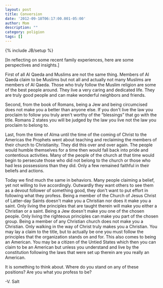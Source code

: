 ```yaml
---
layout: post
title: Conversion
date: '2012-09-18T06:17:00.001-05:00'
author: Mom
description: ""
category: poligion
tags: []
---
```

{% include JB/setup %}

[In reflecting on some recent family experiences, here are some
perspectives and insights.]



First of all Al Qaeda and Muslims are not the same thing. Members of
Al Qaeda claim to be Muslims but not all and actually not many Muslims
are members of Al Qaeda. Those who truly follow the Muslim religion
are some of the best people around. They live a very caring and
dedicated life. They are truly good people and can make wonderful
neighbors and friends.



Second, from the book of Romans, being a Jew and being circumcised
does not make you a better than anyone else. If you don't live the law
you proclaim to follow you truly aren't worthy of the “blessings” that
go with the title. Romans 2 states you will be judged by the law you
live not the law you proclaim to belong to.



Last, from the time of Alma until the time of the coming of Christ to
the Americas the Prophets went about teaching and reclaiming the
members of their church to Christianity. They did this over and over
again. The people would humble themselves for a time then would fall
back into pride and contentious activities. Many of the people of the
church at that time would begin to persecute those who did not belong
to the church or those who had less possessions than they did. Only a
few remained faithful in their beliefs and actions.



Today we find much the same in behaviors. Many people claiming a
belief, yet not willing to live accordingly. Outwardly they want
others to see them as a devout follower of something good, they don't
want to put effort in following what they profess. Being a member of
the Church of Jesus Christ of Latter-day Saints doesn't make you a
Christian nor does it make you a saint. Only living the principles
that are taught therein will make you either a Christian or a saint.
Being a Jew doesn't make you one of the chosen people. Only living the
righteous principles can make you part of the chosen group. Being a
member of any Christian church does not make you a Christian. Only
walking in the way of Christ truly makes you a Christian. You may lay
a claim to the title, but to actually be one you must follow the
principles that the organization stands on and for. This also comes to
being an American. You may be a citizen of the Untied States which
then you can claim to be an American but unless you understand and
live by the constitution following the laws that were set up therein
are you really an American.



It is something to think about. Where do you stand on any of these
positions? Are you what you profess to be?



-V. Salt


